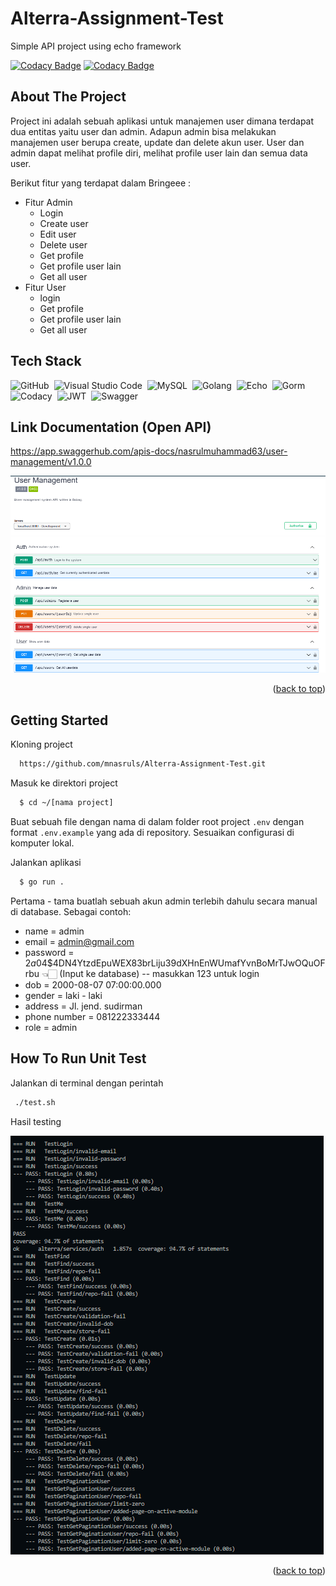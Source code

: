 # Alterra-Assignment-Test

Simple API project using echo framework

[![Codacy Badge](https://app.codacy.com/project/badge/Grade/76ac347865d54ef7a929f9b17e98a34d)](https://www.codacy.com/gh/mnasruls/Alterra-Assignment-Test/dashboard?utm_source=github.com&amp;utm_medium=referral&amp;utm_content=mnasruls/Alterra-Assignment-Test&amp;utm_campaign=Badge_Grade)
[![Codacy Badge](https://app.codacy.com/project/badge/Coverage/76ac347865d54ef7a929f9b17e98a34d)](https://www.codacy.com/gh/mnasruls/Alterra-Assignment-Test/dashboard?utm_source=github.com&utm_medium=referral&utm_content=mnasruls/Alterra-Assignment-Test&utm_campaign=Badge_Coverage)


## About The Project

Project ini adalah sebuah aplikasi untuk manajemen user dimana terdapat dua entitas yaitu user dan admin. Adapun admin bisa melakukan manajemen user berupa create, update dan delete akun user. User dan admin dapat melihat profile diri, melihat profile user lain dan semua data user.

Berikut fitur yang terdapat dalam Bringeee :

- Fitur Admin
    - Login
    - Create user
    - Edit user
    - Delete user
    - Get profile
    - Get profile user lain
    - Get all user
- Fitur User
    - login
    - Get profile
    - Get profile user lain
    - Get all user

## Tech Stack

![GitHub](https://img.shields.io/badge/-GitHub-05122A?style=flat&logo=github)&nbsp;
![Visual Studio Code](https://img.shields.io/badge/-Visual%20Studio%20Code-05122A?style=flat&logo=visual-studio-code&logoColor=007ACC)&nbsp;
![MySQL](https://img.shields.io/badge/-MySQL-05122A?style=flat&logo=mysql&logoColor=4479A1)&nbsp;
![Golang](https://img.shields.io/badge/-Golang-05122A?style=flat&logo=go&logoColor=4479A1)&nbsp;
![Echo](https://img.shields.io/badge/-Echo-05122A?style=flat&logo=go)&nbsp;
![Gorm](https://img.shields.io/badge/-Gorm-05122A?style=flat&logo=go)&nbsp;
![Codacy](https://img.shields.io/badge/-Codacy-05122A?style=flat&logo=codacy)&nbsp;
![JWT](https://img.shields.io/badge/-JWT-05122A?style=flat&logo=jwt)&nbsp;
![Swagger](https://img.shields.io/badge/-Swagger-05122A?style=flat&logo=swagger)&nbsp;

## Link Documentation (Open API)
https://app.swaggerhub.com/apis-docs/nasrulmuhammad63/user-management/v1.0.0

<img src="images/swagger.png">
<p align="right">(<a href="#top">back to top</a>)</p>

## Getting Started

Kloning project
```bash
  https://github.com/mnasruls/Alterra-Assignment-Test.git
```
Masuk ke direktori project

```bash
  $ cd ~/[nama project]
```
Buat sebuah file dengan nama di dalam folder root project `.env` dengan format `.env.example` yang ada di repository. Sesuaikan configurasi di komputer lokal.

Jalankan aplikasi 

```bash
  $ go run .
```

Pertama - tama buatlah sebuah akun admin terlebih dahulu secara manual di database. Sebagai contoh:
- name = admin
- email = admin@gmail.com
- password = $2a$04$4DN4YtzdEpuWEX83brLiju39dXHnEnWUmafYvnBoMrTJwOQuOFrbu 👈🏻 (Input ke database) -- masukkan 123 untuk login
- dob = 2000-08-07 07:00:00.000
- gender = laki - laki
- address = Jl. jend. sudirman
- phone number = 081222333444
- role = admin

## How To Run Unit Test

Jalankan di terminal dengan perintah

```bash
 ./test.sh
```
Hasil testing

<img src="images/test.png">
<p align="right">(<a href="#top">back to top</a>)</p>